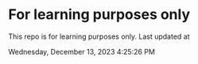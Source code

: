 # For learning purposes only
This repo is for learning purposes only.
Last updated at

Wednesday, December 13, 2023 4:25:26 PM

